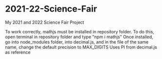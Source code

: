 # 2021-22-Science-Fair

My 2021 and 2022 Science Fair Project

To work correctly, mathjs must be installed in repository folder.
To do this, open terminal in repository folder and type "npm i mathjs"
Once installed, go into node_modules folder, into decimal.js, and in the file of the same name, change the default precision to MAX_DIGITS
Uses PI from decimal.js as reference

